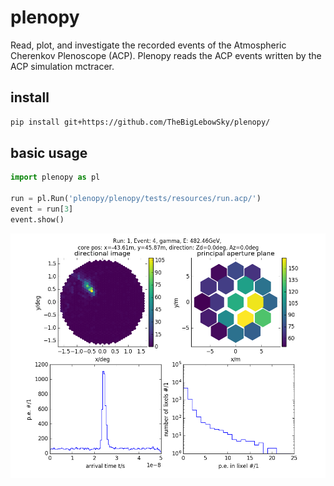 # plenopy
Read, plot, and investigate the recorded events of the Atmospheric Cherenkov Plenoscope (ACP). Plenopy reads the ACP events written by the ACP simulation mctracer.

## install 
```bash
pip install git+https://github.com/TheBigLebowSky/plenopy/
```


## basic usage
```python
import plenopy as pl

run = pl.Run('plenopy/plenopy/tests/resources/run.acp/')
event = run[3]
event.show()
```
![img](readme/example_event_show.png)
